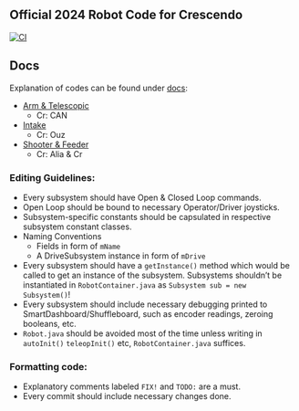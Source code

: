 ## Official 2024 Robot Code for Crescendo
[![CI](https://github.com/ARC6014/RobotCode2024/actions/workflows/main.yml/badge.svg)](https://github.com/ARC6014/RobotCode2024/actions/workflows/main.yml)

## Docs
Explanation of codes can be found under [docs](/docs):

- [Arm & Telescopic](/docs/ARM.md)
  - Cr: CAN
- [Intake](/docs/INTAKE.md)
  - Cr: Ouz
- [Shooter & Feeder](/docs/SH_FR.md)
  - Cr: Alia & Cr

### Editing Guidelines:
- Every subsystem should have Open & Closed Loop commands.
- Open Loop should be bound to necessary Operator/Driver joysticks.
- Subsystem-specific constants should be capsulated in respective subsystem constant classes.
- Naming Conventions
  - Fields in form of `mName`
  - A DriveSubsystem instance in form of `mDrive` 
- Every subsystem should have a `getInstance()` method which would be called to get an instance of the subsystem. Subsystems shouldn’t be instantiated in `RobotContainer.java` as `Subsystem sub = new Subsystem()`!
- Every subsystem should include necessary debugging printed to SmartDashboard/Shuffleboard, such as encoder readings, zeroing booleans, etc.
- `Robot.java` should be avoided most of the time unless writing in `autoInit()` `teleopInit()` etc, `RobotContainer.java` suffices.

### Formatting code:
- Explanatory comments labeled `FIX!` and `TODO:` are a must.
- Every commit should include necessary changes done.